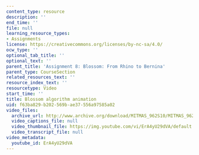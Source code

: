 ```yaml
---
content_type: resource
description: ''
end_time: ''
file: null
learning_resource_types:
- Assignments
license: https://creativecommons.org/licenses/by-nc-sa/4.0/
ocw_type: ''
optional_tab_title: ''
optional_text: ''
parent_title: 'Assignment 8: Blossom: From Rhino to Bernina'
parent_type: CourseSection
related_resources_text: ''
resource_index_text: ''
resourcetype: Video
start_time: ''
title: Blossom algorithm animation
uid: f63ba829-b202-569b-ae37-556a97585a02
video_files:
  archive_url: http://www.archive.org/download/MITMAS_962S10/MITMAS_962S10assn8_blossom_vid1_300k.mp4
  video_captions_file: null
  video_thumbnail_file: https://img.youtube.com/vi/ErA4yU29dVA/default.jpg
  video_transcript_file: null
video_metadata:
  youtube_id: ErA4yU29dVA
---
```

